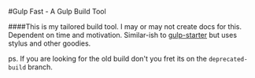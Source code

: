 #Gulp Fast - A Gulp Build Tool

####This is my tailored build tool.
I may or may not create docs for this. Dependent on time and motivation. Similar-ish to [gulp-starter](https://github.com/vigetlabs/gulp-starter) but uses stylus and other goodies.

ps. If you are looking for the old build don't you fret its on the `deprecated-build` branch.